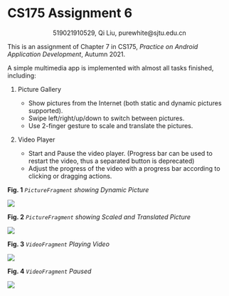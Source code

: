 # CS175 Assignment 6

<center>519021910529, Qi Liu, purewhite@sjtu.edu.cn</center>

This is an assignment of Chapter 7 in CS175, *Practice on Android Application Development*, Autumn 2021.

A simple multimedia app is implemented with almost all tasks finished, including:

1. Picture Gallery
   - Show pictures from the Internet (both static and dynamic pictures supported).
   - Swipe left/right/up/down to switch between pictures.
   - Use 2-finger gesture to scale and translate the pictures.

2. Video Player
   - Start and Pause the video player. (Progress bar can be used to restart the video, thus a separated button is deprecated)
   - Adjust the progress of the video with a progress bar according to clicking or dragging actions.

**Fig. 1** *`PictureFragment` showing Dynamic Picture*

![](figs/1.jpg)

**Fig. 2** *`PictureFragment` showing Scaled and Translated Picture*

![](figs/2.jpg)

**Fig. 3** *`VideoFragment` Playing Video*

![](figs/3.jpg)

**Fig. 4** *`VideoFragment` Paused*

![](figs/4.jpg)